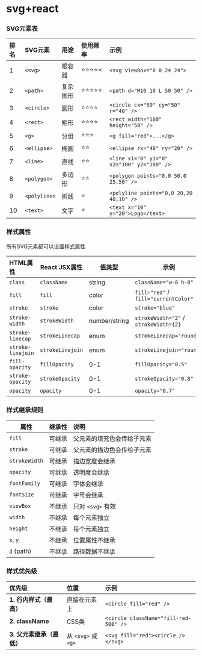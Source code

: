# svg+react

### SVG元素表

| 排名 | SVG元素      | 用途     | 使用频率 | 示例                                       |
| :--- | :----------- | :------- | :------- | :----------------------------------------- |
| 1    | `<svg>`      | 根容器   | ⭐⭐⭐⭐⭐    | `<svg viewBox="0 0 24 24">`                |
| 2    | `<path>`     | 复杂图形 | ⭐⭐⭐⭐⭐    | `<path d="M10 10 L 50 50" />`              |
| 3    | `<circle>`   | 圆形     | ⭐⭐⭐⭐     | `<circle cx="50" cy="50" r="40" />`        |
| 4    | `<rect>`     | 矩形     | ⭐⭐⭐⭐     | `<rect width="100" height="50" />`         |
| 5    | `<g>`        | 分组     | ⭐⭐⭐      | `<g fill="red">...</g>`                    |
| 6    | `<ellipse>`  | 椭圆     | ⭐⭐       | `<ellipse rx="40" ry="20" />`              |
| 7    | `<line>`     | 直线     | ⭐⭐       | `<line x1="0" y1="0" x2="100" y2="100" />` |
| 8    | `<polygon>`  | 多边形   | ⭐⭐       | `<polygon points="0,0 50,0 25,50" />`      |
| 9    | `<polyline>` | 折线     | ⭐        | `<polyline points="0,0 20,20 40,10" />`    |
| 10   | `<text>`     | 文字     | ⭐        | `<text x="10" y="20">Logo</text>`          |

### 样式属性

所有SVG元素都可以设置样式属性

| HTML属性          | React JSX属性    | 值类型        | 示例                                  |
| :---------------- | ---------------- | ------------- | ------------------------------------- |
| `class`           | `className`      | string        | `className="w-8 h-8"`                 |
| `fill`            | `fill`           | color         | `fill="red"` / `fill="currentColor"`  |
| `stroke`          | `stroke`         | color         | `stroke="blue"`                       |
| `stroke-width`    | `strokeWidth`    | number/string | `strokeWidth="2"` / `strokeWidth={2}` |
| `stroke-linecap`  | `strokeLinecap`  | enum          | `strokeLinecap="round"`               |
| `stroke-linejoin` | `strokeLinejoin` | enum          | `strokeLinejoin="round"`              |
| `fill-opacity`    | `fillOpacity`    | 0-1           | `fillOpacity="0.5"`                   |
| `stroke-opacity`  | `strokeOpacity`  | 0-1           | `strokeOpacity="0.8"`                 |
| `opacity`         | `opacity`        | 0-1           | `opacity="0.7"`                       |

### 样式继承规则

| 属性          | 继承性 | 说明                       |
| ------------- | :----- | :------------------------- |
| `fill`        | 可继承 | 父元素的填充色会传给子元素 |
| `stroke`      | 可继承 | 父元素的描边色会传给子元素 |
| `strokeWidth` | 可继承 | 描边宽度会继承             |
| `opacity`     | 可继承 | 透明度会继承               |
| `fontFamily`  | 可继承 | 字体会继承                 |
| `fontSize`    | 可继承 | 字号会继承                 |
| `viewBox`     | 不继承 | 只对 `<svg>` 有效          |
| `width`       | 不继承 | 每个元素独立               |
| `height`      | 不继承 | 每个元素独立               |
| `x`, `y`      | 不继承 | 位置属性不继承             |
| `d` (path)    | 不继承 | 路径数据不继承             |

### 样式优先级

| 优先级                    | 位置                | 示例                                  |
| :------------------------ | :------------------ | :------------------------------------ |
| **1. 行内样式（最高）**   | 直接在元素上        | `<circle fill="red" />`               |
| **2. className**          | CSS类               | `<circle className="fill-red-500" />` |
| **3. 父元素继承（最低）** | 从 `<svg>` 或 `<g>` | `<svg fill="red"><circle /></svg>`    |